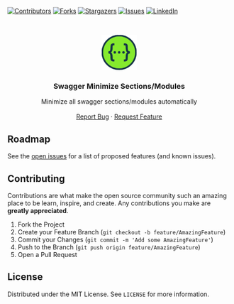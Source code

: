 <!-- please replace your_product_screenshot_link_or_directory and. --->

<!-- PROJECT SHIELDS -->

[![Contributors][contributors-shield]][contributors-url]
[![Forks][forks-shield]][forks-url]
[![Stargazers][stars-shield]][stars-url]
[![Issues][issues-shield]][issues-url]
[![LinkedIn][linkedin-shield]][linkedin-url]

<!-- PROJECT LOGO -->
<br />
<p align="center">
  <a href="https://github.com/celsodias12/swagger-minimize-sections-modules">
    <img src="https://raw.githubusercontent.com/celsodias12/swagger-minimize-sections-modules/master/assets/icon128.png" alt="Logo" width="80" height="80">
  </a>

  <h3 align="center">Swagger Minimize Sections/Modules</h3>

  <p align="center">
  Minimize all swagger sections/modules automatically
    <br />
    <br />
    <a href="https://github.com/celsodias12/swagger-minimize-sections-modules/issues">Report Bug</a>
    ·
    <a href="https://github.com/celsodias12/swagger-minimize-sections-modules/issues">Request Feature</a>
  </p>
</p>

## Roadmap

See the [open issues](https://github.com/celsodias12/swagger-minimize-sections-modules/issues) for a list of proposed features (and known issues).

<!-- CONTRIBUTING -->

## Contributing

Contributions are what make the open source community such an amazing place to be learn, inspire, and create. Any contributions you make are **greatly appreciated**.

1. Fork the Project
2. Create your Feature Branch (`git checkout -b feature/AmazingFeature`)
3. Commit your Changes (`git commit -m 'Add some AmazingFeature'`)
4. Push to the Branch (`git push origin feature/AmazingFeature`)
5. Open a Pull Request

<!-- LICENSE -->

## License

Distributed under the MIT License. See `LICENSE` for more information.

<!-- MARKDOWN LINKS & IMAGES -->
<!-- https://www.markdownguide.org/basic-syntax/#reference-style-links -->

[contributors-shield]: https://img.shields.io/github/contributors/celsodias12/swagger-minimize-sections-modules.svg?style=for-the-badge
[contributors-url]: https://github.com/celsodias12/swagger-minimize-sections-modules/graphs/contributors
[forks-shield]: https://img.shields.io/github/forks/celsodias12/swagger-minimize-sections-modules.svg?style=for-the-badge
[forks-url]: https://github.com/celsodias12/swagger-minimize-sections-modules/network/members
[stars-shield]: https://img.shields.io/github/stars/celsodias12/swagger-minimize-sections-modules.svg?style=for-the-badge
[stars-url]: https://github.com/celsodias12/swagger-minimize-sections-modules/stargazers
[issues-shield]: https://img.shields.io/github/issues/celsodias12/swagger-minimize-sections-modules.svg?style=for-the-badge
[issues-url]: https://github.com/celsodias12/swagger-minimize-sections-modules/issues
[license-shield]: https://img.shields.io/github/license/celsodias12/swagger-minimize-sections-modules.svg?style=for-the-badge
[license-url]: https://github.com/celsodias12/swagger-minimize-sections-modules/blob/master/LICENSE
[linkedin-shield]: https://img.shields.io/badge/-LinkedIn-black.svg?style=for-the-badge&logo=linkedin&colorB=555
[linkedin-url]: https://linkedin.com/in/celsodias12
[product-screenshot]: https://raw.githubusercontent.com/celsodias12/swagger-minimize-sections-modules/master/.github/docs/gif.gif
